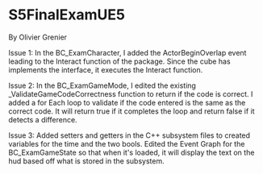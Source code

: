 # S5FinalExamUE5
By Olivier Grenier

Issue 1:
  In the BC_ExamCharacter, I added the ActorBeginOverlap event leading to the Interact function of the package. Since the cube has implements the interface, it executes the Interact function.

Issue 2:
  In the BC_ExamGameMode, I edited the existing _ValidateGameCodeCorrectness function to return if the code is correct. I added a for Each loop to validate if the code entered is the same as the correct code. It will return true if it completes the loop and return false if it detects a difference.

Issue 3:
  Added setters and getters in the C++ subsystem files to created variables for the time and the two bools. Edited the Event Graph for the BC_ExamGameState so that when it's loaded, it will display the text on the hud based off what is stored in the subsystem.

  

